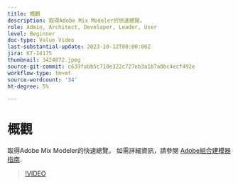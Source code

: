 ```yaml
---
title: 概觀
description: 取得Adobe Mix Modeler的快速總覽。
role: Admin, Architect, Developer, Leader, User
level: Beginner
doc-type: Value Video
last-substantial-update: 2023-10-12T00:00:00Z
jira: KT-14175
thumbnail: 3424872.jpeg
source-git-commit: c639fabb5c710e322c727eb3a1b7a0bc4ecf492e
workflow-type: tm+mt
source-wordcount: '34'
ht-degree: 5%

---
```



# 概觀

取得Adobe Mix Modeler的快速總覽。 如需詳細資訊，請參閱 [Adobe組合建模器指南](https://experienceleague.adobe.com/docs/mix-modeler/using/get-started/workflow.html).

>[!VIDEO](https://video.tv.adobe.com/v/3424872/?learn=on)
